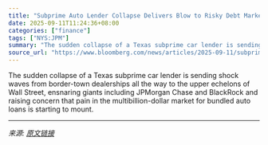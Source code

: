 ```yaml
---
title: "Subprime Auto Lender Collapse Delivers Blow to Risky Debt Market"
date: 2025-09-11T11:24:36+08:00
categories: ["finance"]
tags: ["NYS:JPM"]
summary: "The sudden collapse of a Texas subprime car lender is sending shock waves from border-town dealerships all the way to the upper echelons of Wall Street, ensnaring giants including JPMorgan Chase and B"
source_url: "https://www.bloomberg.com/news/articles/2025-09-11/subprime-auto-lender-collapse-delivers-blow-to-risky-abs-market"
---
```


The sudden collapse of a Texas subprime car lender is sending shock waves from border-town dealerships all the way to the upper echelons of Wall Street, ensnaring giants including JPMorgan Chase and BlackRock and raising concern that pain in the multibillion-dollar market for bundled auto loans is starting to mount.

---

*来源: [原文链接](https://www.bloomberg.com/news/articles/2025-09-11/subprime-auto-lender-collapse-delivers-blow-to-risky-abs-market)*
